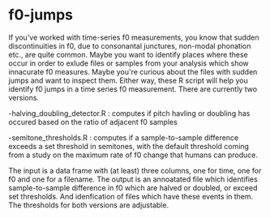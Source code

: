 # f0-jumps
If you've worked with time-series f0 measurements, you know that sudden discontinuities in f0, due to consonantal junctures, non-modal phonation etc., are quite common. 
Maybe you want to identify places where these occur in order to exlude files or samples from your analysis which show innacurate f0 measures. 
Maybe you're curious about the files with sudden jumps and want to inspect them. 
Either way, these R script will help you identify f0 jumps in a time series f0 measurement. There are currently two versions.

-halving_doubling_detector.R : computes if pitch havling or doubling has occured based on the ratio of adjacent f0 samples

-semitone_thresholds.R : computes if a sample-to-sample difference exceeds a set threshold in semitones, with the default threshold coming from a study on the maximum rate of f0 change that humans can produce. 

The input is a data frame with (at least) three columns, one for time, one for f0 and one for a filename. 
The output is an annoatated file which identifies sample-to-sample difference in f0 which are halved or doubled, or exceed set thresholds. 
And idenfication of files which have these events in them. 
The thresholds for both versions are adjustable. 

